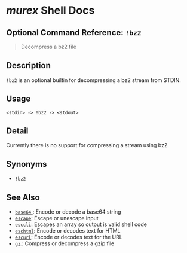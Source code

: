 # _murex_ Shell Docs

## Optional Command Reference: `!bz2` 

> Decompress a bz2 file

## Description

`!bz2` is an optional builtin for decompressing a bz2 stream from STDIN.

## Usage

    <stdin> -> !bz2 -> <stdout>

## Detail

Currently there is no support for compressing a stream using bz2.

## Synonyms

* `!bz2`


## See Also

* [`base64` ](../optional/base64.md):
  Encode or decode a base64 string
* [`escape`](../commands/escape.md):
  Escape or unescape input 
* [`esccli`](../commands/esccli.md):
  Escapes an array so output is valid shell code
* [`eschtml`](../commands/eschtml.md):
  Encode or decodes text for HTML
* [`escurl`](../commands/escurl.md):
  Encode or decodes text for the URL
* [`gz` ](../optional/gz.md):
  Compress or decompress a gzip file